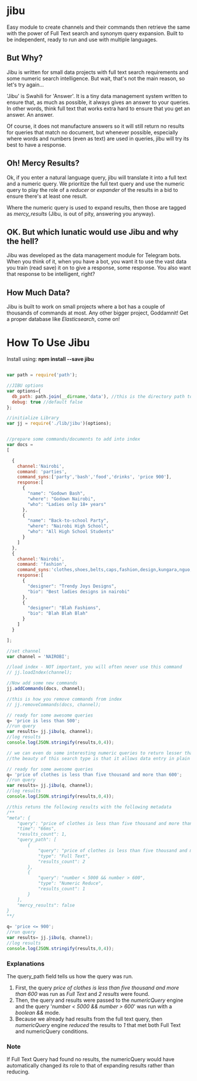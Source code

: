 # jibu
Easy module to create channels and their commands then retrieve the same with the power of Full Text search and synonym query expansion. Built to be independent, ready to run and use with multiple languages.

## But Why?
Jibu is written for small data projects with full text search requirements and some numeric search intelligence. But wait, that's not the main reason, so let's try again...

'Jibu' is Swahili for 'Answer'. It is a tiny data management system written to ensure that, as much as possible, it always gives an answer to your queries. In other words, think full text that works extra hard to ensure that you get an answer. An answer.

Of course, it does not manufacture answers so it will still return no results for queries that match no document, but whenever possible, especially where words and numbers (even as text) are used in queries, jibu will try its best to have a response.

## Oh! Mercy Results?
Ok, if you enter a natural language query, jibu will translate it into a full text and a numeric query. We prioritize the full text query and use the numeric query to play the role of a _reducer_ or _expander_ of the results in a bid to ensure there's at least one result.

Where the numeric query is used to expand results, then those are tagged as _mercy_results_ (Jibu, is out of pity, answering you anyway).

## OK. But which lunatic would use Jibu and why the hell?
Jibu was developed as the data management module for Telegram bots. When you think of it, when you have a bot, you want it to use the vast data you train (read save) it on to give a response, some response. You also want that response to be intelligent, right?

## How Much Data?
Jibu is built to work on small projects where a bot has a couple of thousands of commands at most. Any other bigger project, Goddamnit! Get a proper database like _Elasticsearch_, come on!

# How To Use Jibu
Install using: **npm install --save jibu**

```javascript

var path = require('path');

//JIBU options
var options={
  db_path: path.join(__dirname,'data'), //this is the directory path to our pouchdb database
  debug: true //default false
};

//initialize Library
var jj = require('./lib/jibu')(options);


//prepare some commands/documents to add into index
var docs =
[

  {
    channel:'Nairobi',
    command: 'parties',
    command_syns:['party','bash','food','drinks', 'price 900'],
    response:[
      {
        "name": "Godown Bash",
        "where": "Godown Nairobi",
        "who": "Ladies only 18+ years"
      },
      {
        "name": "Back-to-school Party",
        "where": "Nairobi High School",
        "who": "All High School Students"
      }
    ]
  },
  {
    channel:'Nairobi',
    command: 'fashion',
    command_syns:'clothes,shoes,belts,caps,fashion,design,kungara,nguo,kofia,kitenge'.split(','),
    response:[
      {
        "designer": "Trendy Joys Designs",
        "bio": "Best ladies designs in nairobi"
      },
      {
        "designer": "Blah Fashions",
        "bio": "Blah Blah Blah"
      }
    ]
  }

];

//set channel
var channel = 'NAIROBI';

//load index - NOT important, you will often never use this command
// jj.loadIndex(channel);

//Now add some new commands
jj.addCommands(docs, channel);

//this is how you remove commands from index
// jj.removeCommands(docs, channel);

// ready for some awesome queries
q= 'price is less than 500';
//run query
var results= jj.jibu(q, channel);
//log results
console.log(JSON.stringify(results,0,4));

// we can even do some interesting numeric queries to return lesser than, equal to or even greater than values
//the beauty of this search type is that it allows data entry in plain text or using mathematical symbols

// ready for some awesome queries
q= 'price of clothes is less than five thousand and more than 600';
//run query
var results= jj.jibu(q, channel);
//log results
console.log(JSON.stringify(results,0,4));

//this retuns the following results with the following metadata
/**
"meta": {                                                                    
    "query": "price of clothes is less than five thousand and more than 600",           
    "time": "66ms",                                                          
    "results_count": 1,                                                      
    "query_path": [                                                          
        {                                                                    
            "query": "price of clothes is less than five thousand and more than 600",   
            "type": "Full Text",                                             
            "results_count": 2                                               
        },                                                                   
        {                                                                    
            "query": "number < 5000 && number > 600",                        
            "type": "Numeric Reduce",                                      
            "results_count": 1                                               
        }                                                                    
    ],                                                                       
    "mercy_results": false  
}                                                 
**/

q= 'price <= 900';
//run query
var results= jj.jibu(q, channel);
//log results
console.log(JSON.stringify(results,0,4));

```

### Explanations
The query_path field tells us how the query was run.
1. First, the query _price of clothes is less than five thousand and more than 600_ was run as _Full Text_ and _2 results_ were found.
2. Then, the query and results were passed to the _numericQuery_ engine and the query '_number < 5000 && number > 600_' was run with a _boolean &&_ mode.
3. Because we already had results from the full text query, then _numericQuery_ engine _reduced_ the results to _1_ that met both Full Text and numericQuery conditions.

### Note
If Full Text Query had found no results, the numericQuery would have automatically changed its role to that of expanding results rather than reducing.
